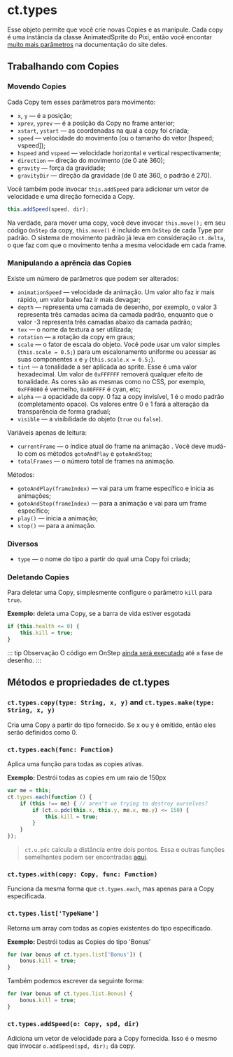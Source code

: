 # ct.types

Esse objeto permite que você crie novas Copies e as manipule. Cada copy é uma instância da classe AnimatedSprite do Pixi, então você encontar [muito mais parâmetros](https://pixijs.download/release/docs/PIXI.AnimatedSprite.html) na documentação do site deles.

## Trabalhando com Copies

### Movendo Copies

Cada Copy tem esses parâmetros para movimento:

- `x`, `y` — é a posição;
- `xprev`, `yprev` — é a posição da Copy no frame anterior;
- `xstart`, `ystart` — as coordenadas na qual a copy foi criada;
- `speed` — velocidade do movimento (ou o tamanho do vetor [hspeed; vspeed]);
- `hspeed` and `vspeed` — velocidade horizontal e vertical respectivamente;
- `direction` — direção do movimento (de 0 até 360);
- `gravity` — força da gravidade;
- `gravityDir` — direção da gravidade (de 0 até 360, o padrão é 270).

Você também pode invocar `this.addSpeed` para adicionar um vetor de velocidade e uma direção fornecida a Copy.

```js
this.addSpeed(speed, dir);
```

Na verdade, para mover uma copy, você deve invocar `this.move();` em seu código `OnStep` da copy, `this.move()` é incluido em `OnStep` de cada Type por padrão. O sistema de movimento padrão já leva em consideração `ct.delta`, o que faz com que o movimento tenha a mesma velocidade em cada frame.

### Manipulando a aprência das Copies

Existe um número de parâmetros que podem ser alterados:

- `animationSpeed` — velocidade da animação. Um valor alto faz ir mais rápido, um valor baixo faz ir mais devagar;
- `depth` — representa uma camada de desenho, por exemplo, o valor 3 representa três camadas acima da camada padrão, enquanto que o valor -3 representa três camadas abaixo da camada padrão;
- `tex` — o nome da textura a ser utilizada;
- `rotation` — a rotação da copy em graus;
- `scale` — o fator de escala do objeto. Você pode usar um valor simples (`this.scale = 0.5;`) para um escalonamento uniforme ou acessar as suas componentes `x` e `y` (`this.scale.x = 0.5;`).
- `tint` — a tonalidade a ser aplicada ao sprite. Esse é uma valor hexadecimal. Um valor de `0xFFFFFF` removerá qualquer efeito de tonalidade. As cores são as mesmas como no CSS, por exemplo, `0xFF0000` é vermelho, `0x00FFFF` é cyan, etc;
- `alpha` — a opacidade da copy. 0 faz a copy invisível, 1 é o modo padrão (completamento opaco). Os valores entre 0 e 1 fará a alteração da transparência de forma gradual;
- `visible` — a visibilidade do objeto (`true` ou `false`).

Variáveis apenas de leitura:

- `currentFrame` — o índice atual do frame na animação . Você deve mudá-lo com os métodos `gotoAndPlay` e `gotoAndStop`;
- `totalFrames` — o número total de frames na animação.

Métodos:

- `gotoAndPlay(frameIndex)` — vai para um frame específico e inicia as animações;
- `gotoAndStop(frameIndex)` — para a animação e vai para um frame específico;
- `play()` — inicia a animação;
- `stop()` — para a animação.

### Diversos

- `type` — o nome do tipo a partir do qual uma Copy foi criada;

### Deletando Copies

Para deletar uma Copy, simplesmente configure o parâmetro `kill` para `true`.

**Exemplo:** deleta uma Copy, se a barra de vida estiver esgotada

```js
if (this.health <= 0) {
    this.kill = true;
}
```

::: tip Observação
O código em OnStep [ainda será executado](ct.html#Event-sequence) até a fase de desenho.
:::

## Métodos e propriedades de ct.types

### `ct.types.copy(type: String, x, y)` and `ct.types.make(type: String, x, y)`

Cria uma Copy a partir do tipo fornecido. Se x ou y é omitido, então eles serão definidos como 0.

### `ct.types.each(func: Function)`

Aplica uma função para todas as copies ativas.

**Exemplo:** Destrói todas as copies em um raio de 150px

```js
var me = this;
ct.types.each(function () {
    if (this !== me) { // aren't we trying to destroy ourselves?
        if (ct.u.pdc(this.x, this.y, me.x, me.y) <= 150) {
            this.kill = true;
        }
    }
});
```

> `ct.u.pdc` calcula a distância entre dois pontos. Essa e outras funções semelhantes podem ser encontradas [aqui](ct.u.html).


### `ct.types.with(copy: Copy, func: Function)`

Funciona da mesma forma que `ct.types.each`, mas apenas para a Copy especificada.

### `ct.types.list['TypeName']`

Retorna um array com todas as copies existentes do tipo especificado.

**Exemplo:** Destrói todas as Copies do tipo 'Bonus'

```js
for (var bonus of ct.types.list['Bonus']) {
    bonus.kill = true;
}
```

Também podemos escrever da seguinte forma:

```js
for (var bonus of ct.types.list.Bonus) {
    bonus.kill = true;
}
```

### `ct.types.addSpeed(o: Copy, spd, dir)`

Adiciona um vetor de velocidade para a Copy fornecida. Isso é o mesmo que invocar `o.addSpeed(spd, dir);` da copy.
